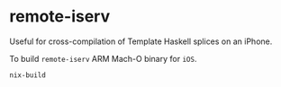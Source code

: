 remote-iserv
===================

Useful for cross-compilation of Template Haskell splices on an iPhone.


To build `remote-iserv` ARM Mach-O binary for `iOS`.

```bash
nix-build
```
